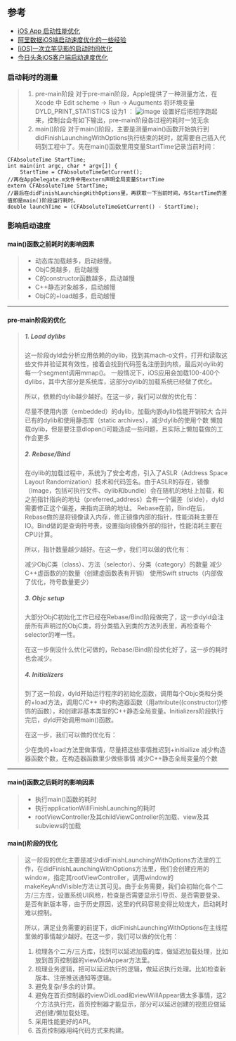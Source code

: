 ## 参考
- [iOS App 启动性能优化](https://blog.csdn.net/Tencent_Bugly/article/details/77363817?locationNum=1&fps=1)
- [阿里数据iOS端启动速度优化的一些经验](https://www.jianshu.com/p/f29b59f4c2b9)
- [[iOS]一次立竿见影的启动时间优化](http://www.cocoachina.com/ios/20170816/20267.html)
- [今日头条iOS客户端启动速度优化](https://techblog.toutiao.com/2017/01/17/iosspeed/)

### 启动耗时的测量

> 1. pre-main阶段
> 对于pre-main阶段，Apple提供了一种测量方法，在 Xcode 中 Edit scheme -> Run -> Auguments 将环境变量DYLD_PRINT_STATISTICS 设为1 ：
![image](https://upload-images.jianshu.io/upload_images/1171135-8ce6a34b39620ae2.png?imageMogr2/auto-orient/strip%7CimageView2/2/w/700)
> 设置好后把程序跑起来，控制台会有如下输出，pre-main阶段各过程的耗时一览无余
> 2. main()阶段
> 对于main()阶段，主要是测量main()函数开始执行到didFinishLaunchingWithOptions执行结束的耗时，就需要自己插入代码到工程中了。先在main()函数里用变量StartTime记录当前时间：


```
CFAbsoluteTime StartTime;
int main(int argc, char * argv[]) {
    StartTime = CFAbsoluteTimeGetCurrent();
//再在AppDelegate.m文件中用extern声明全局变量StartTime
extern CFAbsoluteTime StartTime;
//最后在didFinishLaunchingWithOptions里，再获取一下当前时间，与StartTime的差值即是main()阶段运行耗时。
double launchTime = (CFAbsoluteTimeGetCurrent() - StartTime);
```


### 影响启动速度

####  main()函数之前耗时的影响因素
> - 动态库加载越多，启动越慢。
> - ObjC类越多，启动越慢
> - C的constructor函数越多，启动越慢
> - C++静态对象越多，启动越慢
> - ObjC的+load越多，启动越慢



---

####  pre-main阶段的优化

> ##### 1. Load dylibs
> 
> 这一阶段dyld会分析应用依赖的dylib，找到其mach-o文件，打开和读取这些文件并验证其有效性，接着会找到代码签名注册到内核，最后对dylib的每一个segment调用mmap()。
> 一般情况下，iOS应用会加载100-400个dylibs，其中大部分是系统库，这部分dylib的加载系统已经做了优化。
> 
>  所以，依赖的dylib越少越好。在这一步，我们可以做的优化有：
> 
> 尽量不使用内嵌（embedded）的dylib，加载内嵌dylib性能开销较大
> 合并已有的dylib和使用静态库（static archives），减少dylib的使用个数
> 懒加载dylib，但是要注意dlopen()可能造成一些问题，且实际上懒加载做的工作会更多
> ##### 2. Rebase/Bind
> 
> 在dylib的加载过程中，系统为了安全考虑，引入了ASLR（Address Space Layout Randomization）技术和代码签名。由于ASLR的存在，镜像（Image，包括可执行文件、dylib和bundle）会在随机的地址上加载，和之前指针指向的地址（preferred_address）会有一个偏差（slide），dyld需要修正这个偏差，来指向正确的地址。
> Rebase在前，Bind在后，Rebase做的是将镜像读入内存，修正镜像内部的指针，性能消耗主要在IO。Bind做的是查询符号表，设置指向镜像外部的指针，性能消耗主要在CPU计算。
> 
> 所以，指针数量越少越好。在这一步，我们可以做的优化有：
> 
> 减少ObjC类（class）、方法（selector）、分类（category）的数量
> 减少C++虚函数的的数量（创建虚函数表有开销）
> 使用Swift structs（内部做了优化，符号数量更少）
> ##### 3. Objc setup
>
> 大部分ObjC初始化工作已经在Rebase/Bind阶段做完了，这一步dyld会注册所有声明过的ObjC类，将分类插入到类的方法列表里，再检查每个selector的唯一性。
> 
> 在这一步倒没什么优化可做的，Rebase/Bind阶段优化好了，这一步的耗时也会减少。
> ##### 4. Initializers
> 到了这一阶段，dyld开始运行程序的初始化函数，调用每个Objc类和分类的+load方法，调用C/C++ 中的构造器函数（用attribute((constructor))修饰的函数），和创建非基本类型的C++静态全局变量。Initializers阶段执行完后，dyld开始调用main()函数。
> 
> 在这一步，我们可以做的优化有：
> 
> 少在类的+load方法里做事情，尽量把这些事情推迟到+initiailize
> 减少构造器函数个数，在构造器函数里少做些事情
> 减少C++静态全局变量的个数


---

####  main()函数之后耗时的影响因素
> - 执行main()函数的耗时
> - 执行applicationWillFinishLaunching的耗时
> - rootViewController及其childViewController的加载、view及其subviews的加载

####  main()阶段的优化
> 这一阶段的优化主要是减少didFinishLaunchingWithOptions方法里的工作，在didFinishLaunchingWithOptions方法里，我们会创建应用的window，指定其rootViewController，调用window的makeKeyAndVisible方法让其可见。由于业务需要，我们会初始化各个二方/三方库，设置系统UI风格，检查是否需要显示引导页、是否需要登录、是否有新版本等，由于历史原因，这里的代码容易变得比较庞大，启动耗时难以控制。
> 
> 所以，满足业务需要的前提下，didFinishLaunchingWithOptions在主线程里做的事情越少越好。在这一步，我们可以做的优化有：
> 1. 梳理各个二方/三方库，找到可以延迟加载的库，做延迟加载处理，比如放到首页控制器的viewDidAppear方法里。
> 1. 梳理业务逻辑，把可以延迟执行的逻辑，做延迟执行处理。比如检查新版本、注册推送通知等逻辑。
> 1. 避免复杂/多余的计算。
> 1. 避免在首页控制器的viewDidLoad和viewWillAppear做太多事情，这2个方法执行完，首页控制器才能显示，部分可以延迟创建的视图应做延迟创建/懒加载处理。
> 1. 采用性能更好的API。
> 1. 首页控制器用纯代码方式来构建。


